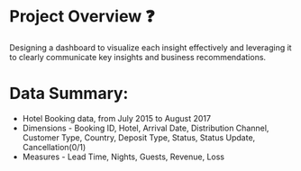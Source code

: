 # Project Overview ❓
 Designing a dashboard to visualize each insight effectively and leveraging it to clearly communicate key insights and business recommendations.

# Data Summary: 
 - Hotel Booking data, from July 2015 to August 2017
 - Dimensions - Booking ID, Hotel, Arrival Date, Distribution Channel, Customer Type, Country, Deposit Type, Status, Status Update, Cancellation(0/1)
 - Measures - Lead Time, Nights, Guests, Revenue, Loss

